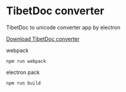 # TibetDoc converter
TibetDoc to unicode converter app by electron

[Download TibetDoc converter](https://drive.google.com/drive/folders/0B9GraSYa0W12cjJFNFR0MEJNZmM)

webpack
```
npm run webpack
```

electron pack
```
npm run build
```
